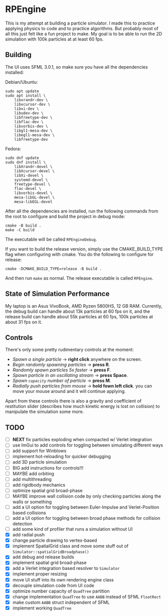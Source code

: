 # RPEngine

This is my attempt at building a particle simulator. I made this to practice
applying physics to code and to practice algorithms. But probably most of all
this just felt like a fun project to make. My goal is to be able to run the 2D
simulation with 100k particles at at least 60 fps.

## Building

The UI uses SFML 3.0.1, so make sure you have all the dependencies installed:

Debian/Ubuntu:
```
sudo apt update
sudo apt install \
    libxrandr-dev \
    libxcursor-dev \
    libxi-dev \
    libudev-dev \
    libfreetype-dev \
    libflac-dev \
    libvorbis-dev \
    libgl1-mesa-dev \
    libegl1-mesa-dev \
    libfreetype-dev
```

Fedora:
```
sudo dnf update
sudo dnf install \
    libXrandr-devel \
    libXcursor-devel \
    libXi-devel \
    systemd-devel \
    freetype-devel \
    flac-devel \
    libvorbis-devel \
    mesa-libGL-devel \
    mesa-libEGL-devel
```

After all the dependencies are installed, run the following commands from the
root to configure and build the project in debug mode:
```
cmake -B build .
make -C build
```
The executable will be called `RPEngineDebug`.

If you want to build the release version, simply use the CMAKE_BUILD_TYPE flag
when configuring with cmake. You do the following to configure for release:
```
cmake -DCMAKE_BUILD_TYPE=release -B build .
```
And then run `make` as normal. The release executable is called `RPEngine`.

## State of Simulation Performance
My laptop is an Asus VivoBook, AMD Ryzen 5800HS, 12 GB RAM. Currently, the debug
build can handle about 13k particles at 60 fps on it, and the release build can
handle about 55k particles at 60 fps, 100k particles at about 31 fps on it.

## Controls
There's only some pretty rudimentary controls at the moment:

- _Spawn a single particle_ -> __right click__ anywhere on the screen.
- _Begin randomly spawning particles_ -> __press R__.
- _Randomly spawn particles 5x faster_ -> __press F__.
- _Spawn particle in an oscillating stream_ -> __press Space__.
- _Spawn `capacity` number of particle_ -> __press M__.
- _Radially push particles from mouse_ -> __hold fown left click__. you can move
  your mouse around and it will continue applying.

Apart from these controls there is also a gravity and coefficient of restitution
slider (describes how much kinetic energy is lost on collision) to manipulate
the simulation some more.

## TODO
- [ ] __NEXT__ fix particles exploding when compacted w/ Verlet integration
- [ ] use ImGui to add controls for toggling between simulating different ways
- [ ] add support for Winblows
- [ ] implement hot-reloading for quicker debugging
- [ ] add 3D particle simulation
- [ ] BIG add instructions for controls!!!
- [ ] MAYBE add orbiting
- [ ] add multithreading
- [ ] add rigidbody mechanics
- [ ] optimize spatial grid broad-phase
- [ ] MAYBE improve wall collision code by only checking particles along the
  walls or something
- [ ] add a UI option for toggling between Euler-Impulse and Verlet-Position
  based collisions
- [ ] add a UI option for toggling between broad phase methods for collision
  detection
- [ ] add some kind of profiler that runs a simulation without UI
- [x] add radial push
- [x] change particle drawing to vertex-based
- [x] implement SpatialGrid class and move some stuff out of
  `Simulator::spatialGridBroadphase()`
- [x] add debug and release builds
- [x] implement spatial grid broad-phase
- [x] add a Verlet integration based resolver to `Simulator`
- [x] implement proper resizing
- [x] move UI stuff into its own rendering engine class
- [x] decouple simulation code from UI code
- [x] optimize number capacity of `QuadTree` partition
- [x] change implementation `QuadTree` to use `AABB` instead of SFML `FloatRect`
- [x] make custom `AABB` struct independent of SFML
- [x] implement working `QuadTree`
